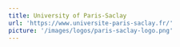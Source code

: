 ```yaml
---
title: University of Paris-Saclay
url: 'https://www.universite-paris-saclay.fr/'
picture: '/images/logos/paris-saclay-logo.png'
---
```

